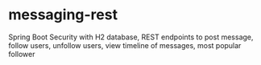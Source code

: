 # messaging-rest
Spring Boot Security with H2 database, REST endpoints to post message, follow users, unfollow users, view timeline of messages, most popular follower
